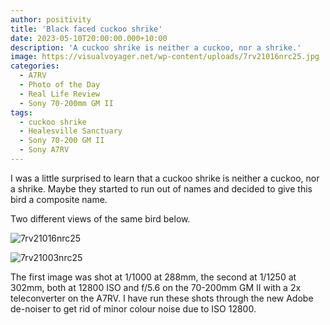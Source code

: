 ```yaml
---
author: positivity
title: 'Black faced cuckoo shrike'
date: 2023-05-10T20:00:00.000+10:00
description: 'A cuckoo shrike is neither a cuckoo, nor a shrike.'
image: https://visualvoyager.net/wp-content/uploads/7rv21016nrc25.jpg
categories:
  - A7RV
  - Photo of the Day
  - Real Life Review
  - Sony 70-200mm GM II
tags:
  - cuckoo shrike
  - Healesville Sanctuary
  - Sony 70-200 GM II
  - Sony A7RV
---
```


I was a little surprised to learn that a cuckoo shrike is neither a cuckoo, nor a shrike. Maybe they started to run out of names and decided to give this bird a composite name.

Two different views of the same bird below.

![7rv21016nrc25](https://visualvoyager.net/wp-content/uploads/7rv21016nrc25.jpg)

![7rv21003nrc25](https://visualvoyager.net/wp-content/uploads/7rv21003nrc25.jpg)

The first image was shot at 1/1000 at 288mm, the second at 1/1250 at 302mm, both at 12800 ISO and f/5.6 on the 70-200mm GM II with a 2x teleconverter on the A7RV. I have run these shots through the new Adobe de-noiser to get rid of minor colour noise due to ISO 12800.
